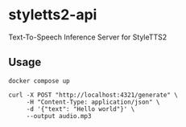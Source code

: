 # styletts2-api
Text-To-Speech Inference Server for StyleTTS2

## Usage

```
docker compose up

curl -X POST "http://localhost:4321/generate" \
     -H "Content-Type: application/json" \
     -d '{"text": "Hello world"}' \
     --output audio.mp3
```
